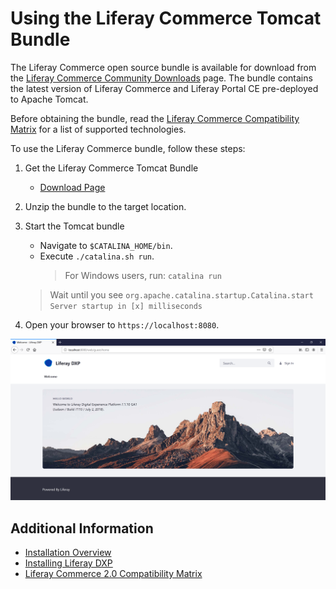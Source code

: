 # Using the Liferay Commerce Tomcat Bundle

The Liferay Commerce open source bundle is available for download from the [Liferay Commerce Community Downloads](https://commerce.liferay.dev/download) page. The bundle contains the latest version of Liferay Commerce and Liferay Portal CE pre-deployed to Apache Tomcat.

Before obtaining the bundle, read the [Liferay Commerce Compatibility Matrix](https://web.liferay.com/documents/14/21598941/Liferay+Commerce+2.0+Compatibility+Matrix/0ed97477-f5a7-40a6-b5ab-f00d5e01b75f) for a list of supported technologies.

To use the Liferay Commerce bundle, follow these steps:

1. Get the Liferay Commerce Tomcat Bundle

    * [Download Page](https://commerce.liferay.dev/download)

1. Unzip the bundle to the target location.

1. Start the Tomcat bundle
    * Navigate to `$CATALINA_HOME/bin`.
    * Execute `./catalina.sh run`.
      > For Windows users, run: `catalina run`
    > Wait until you see `org.apache.catalina.startup.Catalina.start Server startup in [x] milliseconds`

1. Open your browser to `https://localhost:8080`.

![Welcome Image](./images/01.png)

## Additional Information

* [Installation Overview](./installation-overview.md)
* [Installing Liferay DXP](https://help.liferay.com/hc/en-us/articles/360028711012-Installing-Liferay-DXP)
* [Liferay Commerce 2.0 Compatibility Matrix](https://web.liferay.com/documents/14/21598941/Liferay+Commerce+2.0+Compatibility+Matrix/0ed97477-f5a7-40a6-b5ab-f00d5e01b75f)
